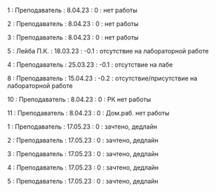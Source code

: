 1 : Преподаватель : 8.04.23 : 0 : нет работы

2 : Преподаватель : 8.04.23 : 0 : нет работы

3 : Преподаватель : 8.04.23 : 0 : нет работы

5 : Лейба П.К. : 18.03.23 : -0.1 : отсутствие на лабораторной работе

4 : Преподаватель : 25.03.23 : -0.1 : отсутствие на лабе

8 : Преподаватель : 15.04.23 : -0.2 : отсутствие/присутствие на лабораторной работе

10 : Преподаватель : 8.04.23 : 0 : РК нет работы

11 : Преподаватель : 8.04.23 : 0 : Дом.раб. нет работы

1 : Преподаватель : 17.05.23 : 0 : зачтено, дедлайн

2 : Преподаватель : 17.05.23 : 0 : зачтено, дедлайн

3 : Преподаватель : 17.05.23 : 0 : зачтено, дедлайн

4 : Преподаватель : 17.05.23 : 0 : зачтено, дедлайн

5 : Преподаватель : 17.05.23 : 0 : зачтено, дедлайн
